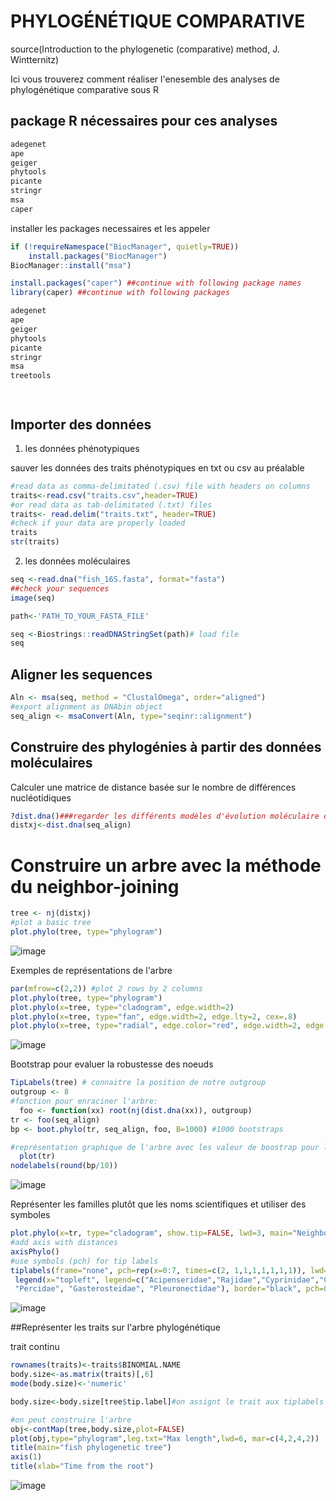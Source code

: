 # PHYLOGÉNÉTIQUE COMPARATIVE
source(Introduction to the phylogenetic (comparative) method, J. Wintternitz)

Ici vous trouverez comment réaliser l'enesemble des analyses de phylogénétique comparative sous R

## package R nécessaires pour ces analyses

```r
adegenet
ape
geiger
phytools
picante
stringr
msa
caper
```
installer les packages necessaires et les appeler

```r
if (!requireNamespace("BiocManager", quietly=TRUE))
    install.packages("BiocManager")
BiocManager::install("msa")

install.packages("caper") ##continue with following package names
library(caper) ##continue with following packages

adegenet
ape
geiger
phytools
picante
stringr
msa
treetools




```

## Importer des données

1. les données phénotypiques

sauver les données des traits phénotypiques en txt ou csv au préalable

```r
#read data as comma-delimitated (.csv) file with headers on columns
traits<-read.csv("traits.csv",header=TRUE)
#or read data as tab-delimitated (.txt) files
traits<- read.delim("traits.txt", header=TRUE)
#check if your data are properly loaded
traits
str(traits)
```

2. les données moléculaires

```r
seq <-read.dna("fish_16S.fasta", format="fasta")
##check your sequences
image(seq)

path<-'PATH_TO_YOUR_FASTA_FILE'

seq <-Biostrings::readDNAStringSet(path)# load file
seq

```

## Aligner les sequences

```r
Aln <- msa(seq, method = "ClustalOmega", order="aligned")
#export alignment as DNAbin object
seq_align <- msaConvert(Aln, type="seqinr::alignment")
```

## Construire des phylogénies à partir des données moléculaires

Calculer une matrice de distance basée sur le nombre de différences nucléotidiques
```r
?dist.dna()###regarder les différents modèles d'évolution moléculaire disponibles
distxj<-dist.dna(seq_align)
```


# Construire un arbre avec la méthode du neighbor-joining
```r
tree <- nj(distxj)
#plot a basic tree
plot.phylo(tree, type="phylogram")
```
![image](https://user-images.githubusercontent.com/20643860/219545168-19ba9230-fc18-4eab-aa21-e6464b8dba6f.png)

Exemples de représentations de l'arbre
```r
par(mfrow=c(2,2)) #plot 2 rows by 2 columns
plot.phylo(tree, type="phylogram")
plot.phylo(x=tree, type="cladogram", edge.width=2)
plot.phylo(x=tree, type="fan", edge.width=2, edge.lty=2, cex=.8)
plot.phylo(x=tree, type="radial", edge.color="red", edge.width=2, edge.lty=3, cex=.8)
```
![image](https://user-images.githubusercontent.com/20643860/219545266-2ea7772e-f342-40ce-8913-8e4dd23d133e.png)

Bootstrap pour evaluer la robustesse des noeuds

```r
TipLabels(tree) # connaitre la position de notre outgroup
outgroup <- 8  
#fonction pour enraciner l'arbre:
  foo <- function(xx) root(nj(dist.dna(xx)), outgroup)
tr <- foo(seq_align) 
bp <- boot.phylo(tr, seq_align, foo, B=1000) #1000 bootstraps

#représentation graphique de l'arbre avec les valeur de boostrap pour les noeuds
  plot(tr)
nodelabels(round(bp/10))
```
![image](https://user-images.githubusercontent.com/20643860/219545392-676d0b8f-7019-40a0-97c3-8b3c57787123.png)

Représenter les familles plutôt que les noms scientifiques et utiliser des symboles

```r
plot.phylo(x=tr, type="cladogram", show.tip=FALSE, lwd=3, main="Neighbour-Joining tree")
#add axis with distances
axisPhylo()
#use symbols (pch) for tip labels
tiplabels(frame="none", pch=rep(x=0:7, times=c(2, 1,1,1,1,1,1,1)), lwd=2, cex=2)
 legend(x="topleft", legend=c("Acipenseridae","Rajidae","Cyprinidae","Carcharhinidae","Gadidae", 
 "Percidae", "Gasterosteidae", "Pleuronectidae"), border="black", pch=0:7, pt.lwd=2, pt.cex=1.5, bty="o", bg="lightgrey", box.lwd=1, cex=1.2, title="Famille")
 ```
 ![image](https://user-images.githubusercontent.com/20643860/219545467-75771117-983b-4a6c-a55e-f1e8d77b91b0.png)
 
 ##Représenter les traits sur l'arbre phylogénétique
 
 trait continu
 
 ```r
rownames(traits)<-traits$BINOMIAL.NAME
body.size<-as.matrix(traits)[,6]
mode(body.size)<-'numeric' 

body.size<-body.size[tree$tip.label]#on assignt le trait aux tiplabels

#on peut construire l'arbre
obj<-contMap(tree,body.size,plot=FALSE)
plot(obj,type="phylogram",leg.txt="Max length",lwd=6, mar=c(4,2,4,2))
title(main="fish phylogenetic tree")
axis(1)
title(xlab="Time from the root")
```
![image](https://user-images.githubusercontent.com/20643860/219546382-1bb11e19-969a-4a2d-adab-fe59b5bea140.png)









